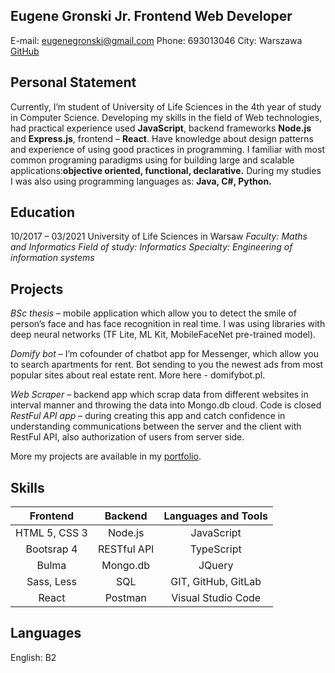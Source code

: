 ## Eugene Gronski  Jr. Frontend Web Developer

E-mail: eugenegronski@gmail.com
Phone: 693013046
City: Warszawa
[GitHub](github.com/eugeniuszG)


## Personal Statement
Currently, I’m student of University of Life Sciences in the 4th year of study in Computer Science. Developing my skills in the field of Web technologies, had practical experience used **JavaScript**, backend frameworks **Node.js** and **Express.js**, frontend – **React**. Have knowledge about design patterns and experience of using good practices in programming. I familiar with most common programing paradigms using for building large and scalable applications:**objective oriented, functional, declarative.** During my studies I was also using programming languages as: **Java, C#, Python.**


## Education
10/2017 – 03/2021 University of Life Sciences in Warsaw
  _Faculty: Maths and Informatics
  Field of study: Informatics
  Specialty: Engineering of information systems_
  
## Projects
_BSc thesis_ – mobile application which allow you to detect the smile of person’s face and has face recognition in real time. I was using libraries with deep neural networks (TF Lite, ML Kit, MobileFaceNet pre-trained model).

_Domify bot_ – I’m cofounder of chatbot app for Messenger, which allow you to search apartments for rent. Bot sending to you the newest ads from most popular sites about real estate rent. More here - domifybot.pl.

_Web Scraper_ – backend app which scrap data from different websites in interval manner and throwing the data into Mongo.db cloud. Code is closed
_RestFul API app_ – during creating this app and catch confidence in understanding communications between the server and the client with RestFul API, also authorization of users from server side.

More my projects are available in my [portfolio](https://eugeniuszg.github.io/portfolio.github.io/).

## Skills
| Frontend       |Backend         | Languages and Tools  |
| :------------: |:--------------:| :-------------------:|
| HTML 5, CSS 3  | Node.js        | JavaScript           |
| Bootsrap 4     | RESTful API    |TypeScript            |
| Bulma          | Mongo.db       | JQuery               |
| Sass, Less     | SQL            | GIT, GitHub, GitLab  |
| React          | Postman        | Visual Studio Code   |


## Languages
English: B2
